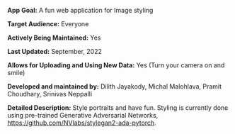**App Goal:** A fun web application for Image styling

**Target Audience:** Everyone

**Actively Being Maintained:** Yes

**Last Updated:** September, 2022

**Allows for Uploading and Using New Data:** Yes (Turn your camera on and smile)

**Developed and maintained by:** Dilith Jayakody, Michal Malohlava, Pramit Choudhary, Srinivas Neppalli

**Detailed Description:**
Style portraits and have fun. Styling is currently done using pre-trained Generative Adversarial Networks, <https://github.com/NVlabs/stylegan2-ada-pytorch>.
